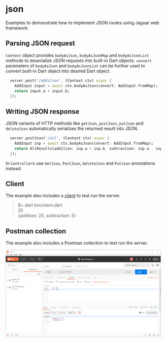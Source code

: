 # json

Examples to demonstrate how to implement JSON routes using Jaguar web framework.

## Parsing JSON request

`Context` object provides `bodyAsJson`, `bodyAsJsonMap` and `bodyAsJsonList` methods to deserialize JSON requests into
built-in Dart objects. `convert` parameters of `bodyAsJson` and `bodyAsJsonList` can be further used to convert
built-in Dart object into desired Dart object.

```dart
  server.post('/addition', (Context ctx) async {
    AddInput input = await ctx.bodyAsJson(convert: AddInput.fromMap);
    return input.a + input.b;
  });
```

## Writing JSON response

JSON variants of HTTP methods like `getJson`, `postJson`, `putJson` and `deleteJson` automatically serializes the returned
result into JSON.

```dart
  server.postJson('/all', (Context ctx) async {
    AddInput inp = await ctx.bodyAsJson(convert: AddInput.fromMap);
    return AllResults(addition: inp.a + inp.b, subtraction: inp.a - inp.b);
  });
```
 
In `Controller`s use `GetJson`, `PostJson`, `DeleteJson` and `PutJson` annotations instead.

## Client

The example also includes a [client](https://github.com/jaguar-examples/json/blob/master/bin/client.dart) to test run the server.

> $> dart bin/client.dart  
> 25  
> {addition: 25, subtraction: 5}  

## Postman collection

The example also includes a Postman collection to test run the server.

![Postman](https://raw.githubusercontent.com/jaguar-examples/json/master/screenshots/postman.PNG)

